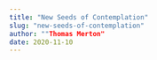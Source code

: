 ```yaml
---
title: "New Seeds of Contemplation"
slug: "new-seeds-of-contemplation"
author: ""Thomas Merton"
date: 2020-11-10
---
```

